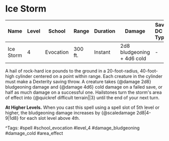 # Ice Storm

| Name | Level | School | Range | Duration | Damage | Save DC & Type |
|------|-------|--------|-------|----------|--------|----------------|
| Ice Storm | 4 | Evocation | 300 ft. | Instant | 2d8 bludgeoning + 4d6 cold | - |

A hail of rock-hard ice pounds to the ground in a 20-foot-radius, 40-foot-high cylinder centered on a point within range. Each creature in the cylinder must make a Dexterity saving throw. A creature takes {@damage 2d8} bludgeoning damage and {@damage 4d6} cold damage on a failed save, or half as much damage on a successful one. Hailstones turn the storm's area of effect into {@quickref difficult terrain||3} until the end of your next turn.

**At Higher Levels.** When you cast this spell using a spell slot of 5th level or higher, the bludgeoning damage increases by {@scaledamage 2d8|4-9|1d8} for each slot level above 4th.

^Tags: #spell #school_evocation #level_4 #damage_bludgeoning #damage_cold #area_effect
